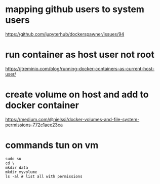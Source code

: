 
# mapping github users to system users
https://github.com/jupyterhub/dockerspawner/issues/94

# run container as host user not root
https://jtreminio.com/blog/running-docker-containers-as-current-host-user/

# create volume on host and add to docker container
https://medium.com/@nielssj/docker-volumes-and-file-system-permissions-772c1aee23ca

# commands tun on vm

    sudo su
    cd \
    mkdir data
    mkdir myvolume
    ls -al # list all with permissions
    
    
